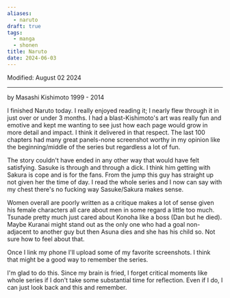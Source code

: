 ```yaml
---
aliases:
  - naruto
draft: true
tags:
  - manga
  - shonen
title: Naruto
date: 2024-06-03
---
```

Modified: August 02 2024 

-------------------------------------------------------------------------------

by Masashi Kishimoto
1999 - 2014

I finished Naruto today. I really enjoyed reading it; I nearly flew through it in just over or under 3 months. I had a blast-Kishimoto's art was really fun and emotive and kept me wanting to see just how each page would grow in more detail and impact. I think it delivered in that respect. The last 100 chapters had many great panels-none screenshot worthy in my opinion like the beginning/middle of the series but regardless a lot of fun.

The story couldn't have ended in any other way that would have felt satisfying. Sasuke is through and through a dick. I think him getting with Sakura is cope and is for the fans. From the jump this guy has straight up not given her the time of day. I read the whole series and I now can say with my chest there's no fucking way Sasuke/Sakura makes sense. 

Women overall are poorly written as a critique makes a lot of sense given his female characters all care about men in some regard a little too much. Tsunade pretty much just cared about Konoha like a boss (Dan but he died). Maybe Kuranai might stand out as the only one who had a goal non-adjacent to another guy but then Asuna dies and she has his child so. Not sure how to feel about that.

Once I link my phone I'll upload some of my favorite screenshots. I think that might be a good way to remember the series.

I'm glad to do this. Since my brain is fried, I forget critical moments like whole series if I don't take some substantial time for reflection. Even if I do, I can just look back and this and remember. 